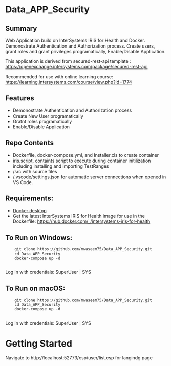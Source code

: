 # Data_APP_Security

## Summary
Web Application build on InterSystems IRIS for Health and Docker. 
Demonostrate Authentication and Authorization process. Create users, grant roles and grant privileges programatically, Enable/Disable Application.

This application is derived from secured-rest-api template : https://openexchange.intersystems.com/package/secured-rest-api 

Recommended for use with online learning course: https://learning.intersystems.com/course/view.php?id=1774 

## Features
* Demonostrate Authentication and Authorization process
* Create New User programatically
* Gratnt roles programatically
* Enable/Disable Application

## Repo Contents   
* Dockerfile, docker-compose.yml, and Installer.cls to create container
* iris.script, containts script to execute during container initilization including 
  installing and importing TestRanges
* /src with source files 
* /.vscode/settings.json for automatic server connections when opened in VS Code. 

## Requirements:  
* [Docker desktop]( https://www.docker.com/products/docker-desktop)
* Get the latest InterSystems IRIS for Health image for use in the Dockerfile: https://hub.docker.com/_/intersystems-iris-for-health  

## To Run on Windows:  
```
	git clone https://github.com/mwaseem75/Data_APP_Security.git  
	cd Data_APP_Security  
	docker-compose up -d  
	
```
Log in with credentials: SuperUser | SYS

## To Run on macOS:  

```
	git clone https://github.com/mwaseem75/Data_APP_Security.git 
	cd Data_APP_Security 
	docker-compose up -d  
	
```
Log in with credentials: SuperUser | SYS



# Getting Started

Navigate to http://localhost:52773/csp/user/list.csp for langindg page




